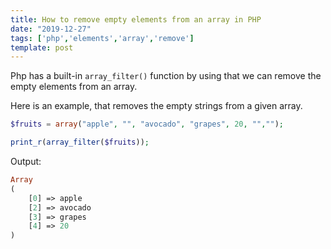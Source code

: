 ```yaml
---
title: How to remove empty elements from an array in PHP
date: "2019-12-27"
tags: ['php','elements','array','remove']
template: post
---
```


Php has a built-in `array_filter()` function by using that we can remove the empty elements from an array.

Here is an example, that removes the empty strings from a given array.

```php
$fruits = array("apple", "", "avocado", "grapes", 20, "","");

print_r(array_filter($fruits));
```

Output:

```php
Array
(
    [0] => apple
    [2] => avocado
    [3] => grapes
    [4] => 20
)
```
